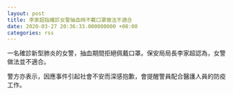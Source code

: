```yaml
---
layout: post
title: 李家超指確診女警抽血時不戴口罩做法不適合
date: 2020-03-27 20:36:33.000000000 +08:00
categories: rss
---
```


一名確診新型肺炎的女警，抽血期間拒絕佩戴口罩。保安局局長李家超認為，女警做法並不適合。

警方亦表示，因應事件引起社會不安而深感抱歉，會提醒警員配合醫護人員的防疫工作。
